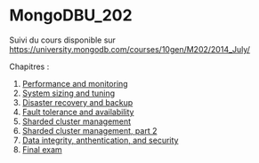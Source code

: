 MongoDBU_202
============

Suivi du cours disponible sur https://university.mongodb.com/courses/10gen/M202/2014_July/

Chapitres :
1. [Performance and monitoring](Week_01)
2. [System sizing and tuning](Week_02)
3. [Disaster recovery and backup](Week_03)
4. [Fault tolerance and availability](Week_04)
5. [Sharded cluster management](Week_05)
6. [Sharded cluster management, part 2](Week_06)
7. [Data integrity, anthentication, and security](Week_07)
8. [Final exam](Final)
